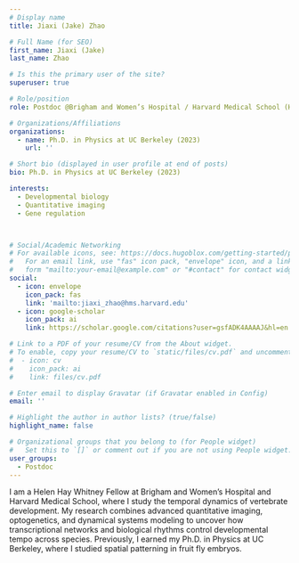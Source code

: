 ```yaml
---
# Display name
title: Jiaxi (Jake) Zhao

# Full Name (for SEO)
first_name: Jiaxi (Jake)
last_name: Zhao

# Is this the primary user of the site?
superuser: true

# Role/position
role: Postdoc @Brigham and Women’s Hospital / Harvard Medical School (Helen Hay Whitney Fellow)

# Organizations/Affiliations
organizations:
  - name: Ph.D. in Physics at UC Berkeley (2023)
    url: ''

# Short bio (displayed in user profile at end of posts)
bio: Ph.D. in Physics at UC Berkeley (2023)

interests:
  - Developmental biology
  - Quantitative imaging
  - Gene regulation



# Social/Academic Networking
# For available icons, see: https://docs.hugoblox.com/getting-started/page-builder/#icons
#   For an email link, use "fas" icon pack, "envelope" icon, and a link in the
#   form "mailto:your-email@example.com" or "#contact" for contact widget.
social:
  - icon: envelope
    icon_pack: fas
    link: 'mailto:jiaxi_zhao@hms.harvard.edu'
  - icon: google-scholar
    icon_pack: ai
    link: https://scholar.google.com/citations?user=gsfADK4AAAAJ&hl=en

# Link to a PDF of your resume/CV from the About widget.
# To enable, copy your resume/CV to `static/files/cv.pdf` and uncomment the lines below.
#  - icon: cv
#    icon_pack: ai
#    link: files/cv.pdf

# Enter email to display Gravatar (if Gravatar enabled in Config)
email: ''

# Highlight the author in author lists? (true/false)
highlight_name: false

# Organizational groups that you belong to (for People widget)
#   Set this to `[]` or comment out if you are not using People widget.
user_groups:
  - Postdoc
---
```


I am a Helen Hay Whitney Fellow at Brigham and Women’s Hospital and Harvard Medical School, where I study the temporal dynamics of vertebrate development. My research combines advanced quantitative imaging, optogenetics, and dynamical systems modeling to uncover how transcriptional networks and biological rhythms control developmental tempo across species. Previously, I earned my Ph.D. in Physics at UC Berkeley, where I studied spatial patterning in fruit fly embryos.